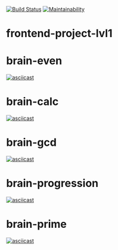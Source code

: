 [![Build Status](https://travis-ci.com/kostyawhite/frontend-project-lvl1.svg?branch=master)](https://travis-ci.com/kostyawhite/frontend-project-lvl1)
[![Maintainability](https://api.codeclimate.com/v1/badges/a57b0b865d1f6577b01d/maintainability)](https://codeclimate.com/github/kostyawhite/frontend-project-lvl1/maintainability)

# frontend-project-lvl1

# brain-even
[![asciicast](https://asciinema.org/a/263890.svg)](https://asciinema.org/a/263890)

# brain-calc
[![asciicast](https://asciinema.org/a/264049.svg)](https://asciinema.org/a/264049)

# brain-gcd
[![asciicast](https://asciinema.org/a/264057.svg)](https://asciinema.org/a/264057)

# brain-progression
[![asciicast](https://asciinema.org/a/264075.svg)](https://asciinema.org/a/264075)

# brain-prime
[![asciicast](https://asciinema.org/a/264079.svg)](https://asciinema.org/a/264079)


